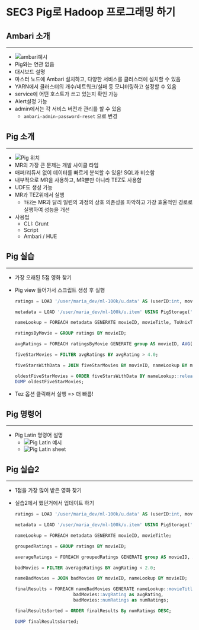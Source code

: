 # SEC3 Pig로 Hadoop 프로그래밍 하기

## Ambari 소개

---

- ![ambari예시](https://docs.microsoft.com/ko-kr/azure/hdinsight/media/hdinsight-hadoop-manage-ambari/hdi-metrics-dashboard.png)
- Pig와는 연관 없음
- 대시보드 설명
- 마스터 노드에 Ambari 설치하고, 다양한 서비스를 클러스터에 설치할 수 있음
- YARN에서 클러스터의 개수/네트워크/실패 등 모니터링하고 설정할 수 있음
- service에 어떤 호스트가 쓰고 있는지 확인 가능
- Alert설정 가능
- admin에서는 각 서비스 버전과 관리를 할 수 있음
  - `ambari-admin-password-reset` 으로 변경

## Pig 소개

---

- ![Pig 위치](https://miro.medium.com/max/1400/1*0eSXK6JvX3A0z22FUPZpDg.png)
- MR의 가장 큰 문제는 개발 사이클 타임
- 매퍼/리듀서 없이 데이터를 빠르게 분석할 수 있음! SQL과 비슷함
- 내부적으로 MR을 사용하고, MR뿐만 아니라 TEZ도 사용함
- UDF도 생성 가능
- MR과 TEZ위에서 실행
  - `TEZ`는 MR과 달리 일련의 과정의 상호 의존성을 파악하고 가장 효율적인 경로로 실행하여 성능을 개선
- 사용법
  - CLI: Grunt
  - Script
  - Ambari / HUE

## Pig 실습

---

- 가장 오래된 5점 영화 찾기
- Pig view 들어가서 스크립트 생성 후 실행
  ```SQL
  ratings = LOAD '/user/maria_dev/ml-100k/u.data' AS (userID:int, movieID:int, rating:int, ratingTime:int);

  metadata = LOAD '/user/maria_dev/ml-100k/u.item' USING PigStorage('|') AS (movieID:int, movieTitle:chararray, releaseDate:chararray, videoRelease:chararray, imdbLink:chararray);

  nameLookup = FOREACH metadata GENERATE movieID, movieTitle, ToUnixTime(ToDate(releaseDate, 'dd-MMM-yyyy')) AS releaseTime;

  ratingsByMovie = GROUP ratings BY movieID;

  avgRatings = FOREACH ratingsByMovie GENERATE group AS movieID, AVG(ratings.rating) AS avgRating;

  fiveStarMovies = FILTER avgRatings BY avgRating > 4.0;

  fiveStarsWithData = JOIN fiveStarMovies BY movieID, nameLookup BY movieID;

  oldestFiveStarMovies = ORDER fiveStarsWithData BY nameLookup::releaseTime;
  DUMP oldestFiveStarMovies;
  ```

- Tez 옵션 클릭해서 실행 => 더 빠름!

## Pig 명령어

---

- Pig Latin 명령어 설명
  - ![Pig Latin 예시](https://www.wikitechy.com/tutorials/apache-pig/img/apache-pig-images/pig-latin-vs-hiveql.png)
  - ![Pig Latin sheet](https://intellipaat.com/mediaFiles/2019/03/Pig-Basics-Cheat-Sheet.jpg)

## Pig 실습2

---

- 1점을 가장 많이 받은 영화 찾기
- 실습2에서 했던거에서 업데이트 하기

  ```SQL
  ratings = LOAD '/user/maria_dev/ml-100k/u.data' AS (userID:int, movieID:int, rating:int, ratingTime:int);

  metadata = LOAD '/user/maria_dev/ml-100k/u.item' USING PigStorage('|') AS (movieID:int, movieTitle:chararray, releaseDate:chararray, videoRelease:chararray, imdbLink:chararray);

  nameLookup = FOREACH metadata GENERATE movieID, movieTitle;

  groupedRatings = GROUP ratings BY movieID;

  averageRatings = FOREACH groupedRatings GENERATE group AS movieID, AVG(ratings.rating) AS avgRating, COUNT(ratings.rating) AS numRatings;

  badMovies = FILTER averageRatings BY avgRating < 2.0;

  nameBadMovies = JOIN badMovies BY movieID, nameLookup BY movieID;

  finalResults = FOREACH nameBadMovies GENERATE nameLookup::movieTitle AS movieName,
                        badMovies::avgRating as avgRating,
                        badMovies::numRatings as numRatings;

  finalResultsSorted = ORDER finalResults By numRatings DESC;

  DUMP finalResultsSorted;
  ```
